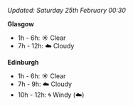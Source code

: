 *Updated: Saturday 25th February 00:30*

**Glasgow**

* 1h - 6h: :sunny: Clear
* 7h - 12h: :cloud: Cloudy

**Edinburgh**

* 1h - 6h: :sunny: Clear
* 7h - 9h: :cloud: Cloudy
* 10h - 12h: :cyclone: Windy (:cloud:)
